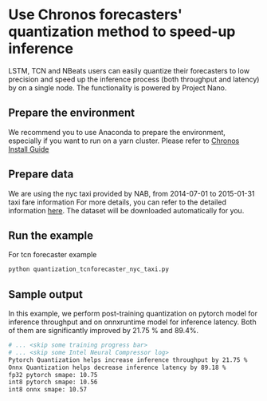 # Use Chronos forecasters' quantization method to speed-up inference
LSTM, TCN and NBeats users can easily quantize their forecasters to low precision and speed up the inference process (both throughput and latency) by on a single node. The functionality is powered by Project Nano.

## Prepare the environment
We recommend you to use Anaconda to prepare the environment, especially if you want to run on a yarn cluster.
Please refer to [Chronos Install Guide](https://bigdl.readthedocs.io/en/latest/doc/Chronos/Overview/install.html)

## Prepare data
We are using the nyc taxi provided by NAB, from 2014-07-01 to 2015-01-31 taxi fare information For more details, you can refer to the detailed information [here](https://github.com/numenta/NAB/tree/master/data). The dataset will be downloaded automatically for you.

## Run the example
For tcn forecaster example
```bash
python quantization_tcnforecaster_nyc_taxi.py
```

## Sample output
In this example, we perform post-training quantization on pytorch model for inference throughput and on onnxruntime model for inference latency. Both of them are significantly improved by 21.75 % and 89.4%.
```bash
# ... <skip some training progress bar>
# ... <skip some Intel Neural Compressor log>
Pytorch Quantization helps increase inference throughput by 21.75 %
Onnx Quantization helps decrease inference latency by 89.18 %
fp32 pytorch smape: 10.75
int8 pytorch smape: 10.56
int8 onnx smape: 10.57
```